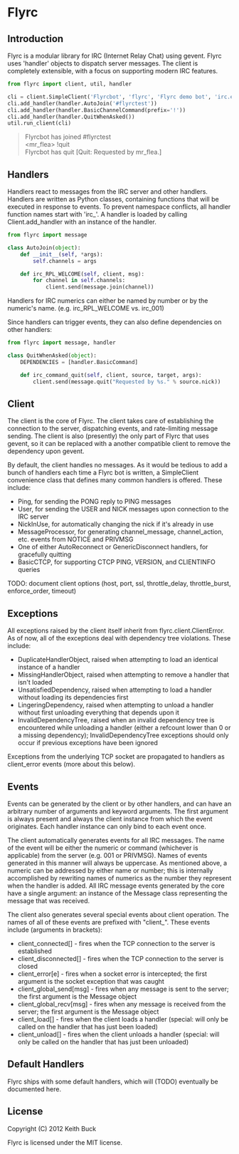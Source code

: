 # Flyrc

## Introduction

Flyrc is a modular library for IRC (Internet Relay Chat) using gevent.  Flyrc uses 'handler' objects to dispatch server messages.  The client is completely extensible, with a focus on supporting modern IRC features.

```python
from flyrc import client, util, handler

cli = client.SimpleClient('Flyrcbot', 'flyrc', 'Flyrc demo bot', 'irc.esper.net', 6697, ssl=True)
cli.add_handler(handler.AutoJoin('#flyrctest'))
cli.add_handler(handler.BasicChannelCommand(prefix='!'))
cli.add_handler(handler.QuitWhenAsked())
util.run_client(cli)
```

> Flyrcbot has joined #flyrctest<br />
> &lt;mr_flea&gt; !quit<br />
> Flyrcbot has quit [Quit: Requested by mr_flea.]

## Handlers

Handlers react to messages from the IRC server and other handlers.  Handlers are written as Python classes, containing functions that will be executed in response to events.  To prevent namespace conflicts, all handler function names start with 'irc_'.  A handler is loaded by calling Client.add_handler with an instance of the handler.

```python
from flyrc import message

class AutoJoin(object):
	def __init__(self, *args):
		self.channels = args

	def irc_RPL_WELCOME(self, client, msg):
		for channel in self.channels:
			client.send(message.join(channel))
```

Handlers for IRC numerics can either be named by number or by the numeric's name.  (e.g. irc_RPL_WELCOME vs. irc_001)

Since handlers can trigger events, they can also define dependencies on other handlers:

```python
from flyrc import message, handler

class QuitWhenAsked(object):
	DEPENDENCIES = [handler.BasicCommand]

	def irc_command_quit(self, client, source, target, args):
		client.send(message.quit("Requested by %s." % source.nick))
```

## Client

The client is the core of Flyrc.  The client takes care of establishing the connection to the server, dispatching events, and rate-limiting message sending.  The client is also (presently) the only part of Flyrc that uses gevent, so it can be replaced with a another compatible client to remove the dependency upon gevent.

By default, the client handles no messages.  As it would be tedious to add a bunch of handlers each time a Flyrc bot is written, a SimpleClient convenience class that defines many common handlers is offered.  These include:
* Ping, for sending the PONG reply to PING messages
* User, for sending the USER and NICK messages upon connection to the IRC server
* NickInUse, for automatically changing the nick if it's already in use
* MessageProcessor, for generating channel_message, channel_action, etc. events from NOTICE and PRIVMSG
* One of either AutoReconnect or GenericDisconnect handlers, for gracefully quitting
* BasicCTCP, for supporting CTCP PING, VERSION, and CLIENTINFO queries

TODO: document client options (host, port, ssl, throttle_delay, throttle_burst, enforce_order, timeout)

## Exceptions

All exceptions raised by the client itself inherit from flyrc.client.ClientError.  As of now, all of the exceptions deal with dependency tree violations.  These include:
* DuplicateHandlerObject, raised when attempting to load an identical instance of a handler
* MissingHandlerObject, raised when attempting to remove a handler that isn't loaded
* UnsatisfiedDependency, raised when attempting to load a handler without loading its dependencies first
* LingeringDependency, raised when attempting to unload a handler without first unloading everything that depends upon it
* InvalidDependencyTree, raised when an invalid dependency tree is encountered while unloading a handler (either a refcount lower than 0 or a missing dependency); InvalidDependencyTree exceptions should only occur if previous exceptions have been ignored

Exceptions from the underlying TCP socket are propagated to handlers as client_error events (more about this below).

## Events

Events can be generated by the client or by other handlers, and can have an arbitrary number of arguments and keyword arguments.  The first argument is always present and always the client instance from which the event originates.  Each handler instance can only bind to each event once.

The client automatically generates events for all IRC messages.  The name of the event will be either the numeric or command (whichever is applicable) from the server (e.g. 001 or PRIVMSG).  Names of events generated in this manner will always be uppercase.  As mentioned above, a numeric can be addressed by either name or number; this is internally accomplished by rewriting names of numerics as the number they represent when the handler is added.  All IRC message events generated by the core have a single argument: an instance of the Message class representing the message that was received.

The client also generates several special events about client operation.  The names of all of these events are prefixed with "client_".  These events include (arguments in brackets):
* client_connected[] - fires when the TCP connection to the server is established
* client_disconnected[] - fires when the TCP connection to the server is closed
* client_error[e] - fires when a socket error is intercepted; the first argument is the socket exception that was caught
* client_global_send[msg] - fires when any message is sent to the server; the first argument is the Message object
* client_global_recv[msg] - fires when any message is received from the server; the first argument is the Message object
* client_load[] - fires when the client loads a handler (special: will only be called on the handler that has just been loaded)
* client_unload[] - fires when the client unloads a handler (special: will only be called on the handler that has just been unloaded)

## Default Handlers

Flyrc ships with some default handlers, which will (TODO) eventually be documented here.

## License

Copyright (C) 2012 Keith Buck

Flyrc is licensed under the MIT license.
